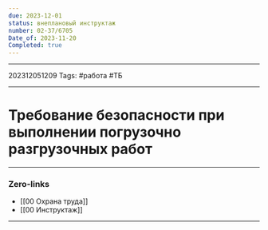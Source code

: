 ```yaml
---
due: 2023-12-01
status: внеплановый инструктаж
number: 02-37/6705
Date_of: 2023-11-20
Completed: true
---
```

---
202312051209
Tags: #работа #ТБ

---
# Требование безопасности при выполнении погрузочно разгрузочных работ

---
### Zero-links

- [[00 Охрана труда]]
- [[00 Инструктаж]]

---
